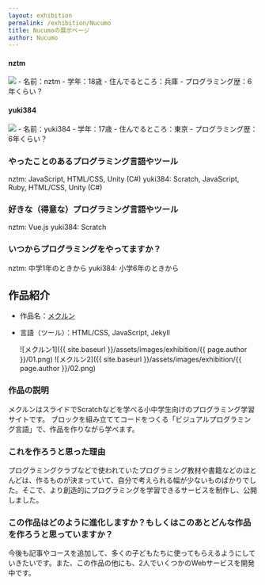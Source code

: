 ```yaml
---
layout: exhibition
permalink: /exhibition/Nucumo
title: Nucumoの展示ページ
author: Nucumo
---
```

#### nztm
<img src="{{ site.baseurl }}/assets/images/exhibition/icon/nztm.png" class="icon">
- 名前：nztm
- 学年：18歳
- 住んでるところ：兵庫
- プログラミング歴：6年くらい？

#### yuki384
<img src="{{ site.baseurl }}/assets/images/exhibition/icon/yuki384.png" class="icon">
- 名前：yuki384
- 学年：17歳
- 住んでるところ：東京
- プログラミング歴：6年くらい？

### やったことのあるプログラミング言語やツール

nztm: JavaScript, HTML/CSS, Unity (C#)
yuki384: Scratch, JavaScript, Ruby, HTML/CSS, Unity (C#)

### 好きな（得意な）プログラミング言語やツール

nztm: Vue.js
yuki384: Scratch

### いつからプログラミングをやってますか？

nztm: 中学1年のときから
yuki384: 小学6年のときから

## 作品紹介

- 作品名：[メクルン](https://mekurun.com/)
- 言語（ツール）：HTML/CSS, JavaScript, Jekyll

    ![メクルン1]({{ site.baseurl }}/assets/images/exhibition/{{ page.author }}/01.png)
    ![メクルン2]({{ site.baseurl }}/assets/images/exhibition/{{ page.author }}/02.png)

### 作品の説明

メクルンはスライドでScratchなどを学べる小中学生向けのプログラミング学習サイトです。
ブロックを組み立ててコードをつくる「ビジュアルプログラミング言語」で、作品を作りながら学べます。

### これを作ろうと思った理由

プログラミングクラブなどで使われていたプログラミング教材や書籍などのほとんどは、作るものが決まっていて、自分で考えられる幅が少ないものばかりでした。そこで、より創造的にプログラミングを学習できるサービスを制作し、公開しました。

### この作品はどのように進化しますか？もしくはこのあとどんな作品を作ろうと思っていますか？

今後も記事やコースを追加して、多くの子どもたちに使ってもらえるようにしていきたいです。また、この作品の他にも、2人でいくつかのWebサービスを開発中です。
